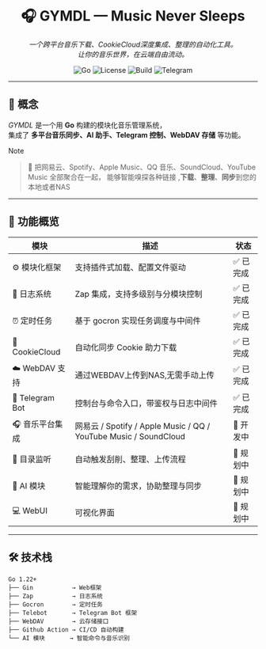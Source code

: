 <div align="center">

# 🎧 GYMDL — Music Never Sleeps

_一个跨平台音乐下载、CookieCloud深度集成、整理的自动化工具。  
让你的音乐世界，在云端自由流动。_

![Go](https://img.shields.io/badge/Go-1.22+-00ADD8?logo=go)
![License](https://img.shields.io/badge/license-MIT-green)
![Build](https://img.shields.io/github/actions/workflow/status/yourname/cookiesync/build.yml?logo=github)
![Telegram](https://img.shields.io/badge/telegram-bot-blue?logo=telegram)

</div>

---

## 🧠 概念

*GYMDL* 是一个用 **Go** 构建的模块化音乐管理系统，  
集成了 **多平台音乐同步、AI 助手、Telegram 控制、WebDAV 存储** 等功能。



> [!NOTE]

> 🎵 把网易云、Spotify、Apple Music、QQ 
> 音乐、SoundCloud、YouTube Music 全部聚合在一起，
> 能够智能嗅探各种链接 ,**下载**、**整理**、**同步**到您的本地或者NAS
 

---
## 🧩 功能概览

| 模块 | 描述 | 状态 |
|------|------|------|
| ⚙️ 模块化框架 | 支持插件式加载、配置文件驱动 | ✅ 已完成 |
| 🧾 日志系统 | Zap 集成，支持多级别与分模块控制 | ✅ 已完成 |
| ⏰ 定时任务 | 基于 gocron 实现任务调度与中间件 | ✅ 已完成 |
| 🍪 CookieCloud | 自动化同步 Cookie 助力下载 | ✅ 已完成 |
| ☁️ WebDAV 支持 | 通过WEBDAV上传到NAS,无需手动上传 | ✅ 已完成 |
| 🤖 Telegram Bot | 控制台与命令入口，带鉴权与日志中间件 | ✅ 已完成 |
| 🎧 音乐平台集成 | 网易云 / Spotify / Apple Music / QQ / YouTube Music / SoundCloud | 🚧 开发中 |
| 🔄 目录监听 | 自动触发刮削、整理、上传流程 | 🚧 规划中 |
| 🧠 AI 模块 | 智能理解你的需求，协助整理与同步 | 🚧 规划中 |
| 💻 WebUI | 可视化界面 | 🚧 规划中 |

---

## 🛠️ 技术栈

```text
Go 1.22+
├── Gin           → Web框架
├── Zap           → 日志系统
├── Gocron        → 定时任务
├── Telebot       → Telegram Bot 框架
├── WebDAV        → 云存储接口
├── Github Action → CI/CD 自动构建
└── AI 模块       → 智能命令与音乐识别
